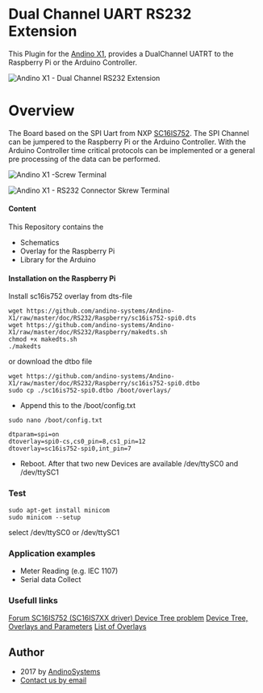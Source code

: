 Dual Channel UART RS232 Extension
========

This Plugin for the [Andino X1][1], provides a DualChannel UATRT to the Raspberry Pi or the Arduino Controller.

![Andino X1 - Dual Channel RS232 Extension](https://andino.systems/wp-content/uploads/rs232-extension-small.png)

Overview
====


The Board based on the SPI Uart from NXP [SC16IS752][3]. The SPI Channel can be jumpered to the Raspberry Pi or the Arduino Controller. With the Arduino Controller time critical protocols can be implemented or a general pre processing of the data can be performed.

![Andino X1 -Screw Terminal](https://andino.systems/wp-content/uploads/extension-connector-300x182.png)

![Andino X1 - RS232 Connector Skrew Terminal](https://github.com/andino-systems/Andino-X1/blob/master/doc/RS232/RS232.png?raw=true)

#### Content
This Repository contains the 
* Schematics
* Overlay for the Raspberry Pi
* Library for the Arduino

#### Installation on the Raspberry Pi 

Install sc16is752 overlay from dts-file
```
wget https://github.com/andino-systems/Andino-X1/raw/master/doc/RS232/Raspberry/sc16is752-spi0.dts
wget https://github.com/andino-systems/Andino-X1/raw/master/doc/RS232/Raspberry/makedts.sh
chmod +x makedts.sh
./makedts
```

or download the dtbo file
```
wget https://github.com/andino-systems/Andino-X1/raw/master/doc/RS232/Raspberry/sc16is752-spi0.dtbo
sudo cp ./sc16is752-spi0.dtbo /boot/overlays/
```

* Append this to the /boot/config.txt
```
sudo nano /boot/config.txt
```
```
dtparam=spi=on
dtoverlay=spi0-cs,cs0_pin=8,cs1_pin=12
dtoverlay=sc16is752-spi0,int_pin=7
```
* Reboot. After that two new Devices are available /dev/ttySC0 and /dev/ttySC1

### Test
```
sudo apt-get install minicom
sudo minicom --setup
```
select /dev/ttySC0 or /dev/ttySC1

### Application examples
* Meter Reading (e.g. IEC 1107)
* Serial data Collect

### Usefull links
[Forum SC16IS752 (SC16IS7XX driver) Device Tree problem][4]
[Device Tree, Overlays and Parameters][5]
[List of Overlays][5]

Author
-----

* 2017 by [AndinoSystems][2]
* [Contact us by email](mailto:info@andino.systems)

[1]:https://andino.systems/andino-x1/
[2]:https://github.com/andino-systems/Andino-X1
[3]:http://www.nxp.com/docs/en/data-sheet/SC16IS752_SC16IS762.pdf?
[4]:https://www.raspberrypi.org/forums/viewtopic.php?t=146908&p=1083915#p1024636
[5]:https://www.raspberrypi.org/documentation/configuration/device-tree.md
[6]:https://github.com/raspberrypi/firmware/tree/master/boot/overlays
